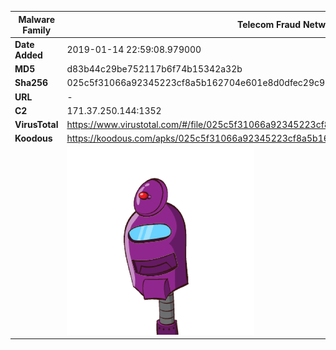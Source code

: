 | Malware Family | Telecom Fraud Network for South Koreans                      |
| -------------- | ------------------------------------------------------------ |
| **Date Added** | 2019-01-14 22:59:08.979000                                                   |
| **MD5**        | d83b44c29be752117b6f74b15342a32b                             |
| **Sha256**     | 025c5f31066a92345223cf8a5b162704e601e8d0dfec29c92ef13f4c6ed39564 |
| **URL**        | -                                                            |
| **C2**         | 171.37.250.144:1352 |
| **VirusTotal** | https://www.virustotal.com/#/file/025c5f31066a92345223cf8a5b162704e601e8d0dfec29c92ef13f4c6ed39564/detection |
| **Koodous**    | https://koodous.com/apks/025c5f31066a92345223cf8a5b162704e601e8d0dfec29c92ef13f4c6ed39564 |
|                | ![](../assets/025c5f31066a92345223cf8a5b162704e601e8d0dfec29c92ef13f4c6ed39564.png) |